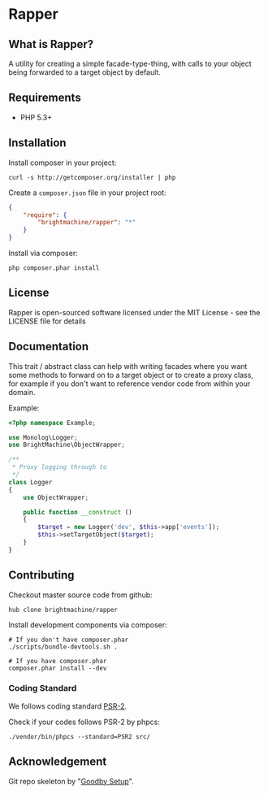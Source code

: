 # Rapper

## What is Rapper?

A utility for creating a simple facade-type-thing, with calls to your object being forwarded to a target object by default.

## Requirements

- PHP 5.3+

## Installation

Install composer in your project:

```
curl -s http://getcomposer.org/installer | php
```

Create a `composer.json` file in your project root:

```json
{
    "require": {
        "brightmachine/rapper": "*"
    }
}
```

Install via composer:

```
php composer.phar install
```

## License

Rapper is open-sourced software licensed under the MIT License - see the LICENSE file for details

## Documentation

This trait / abstract class can help with writing facades where you want some methods to forward on to a target object
or to create a proxy class, for example if you don't want to reference vendor code from within your domain.

Example:

```php
<?php namespace Example;

use Monolog\Logger;
use BrightMachine\ObjectWrapper;

/**
 * Proxy logging through to
 */
class Logger
{
    use ObjectWrapper;

    public function __construct ()
    {
        $target = new Logger('dev', $this->app['events']);
        $this->setTargetObject($target);
    }
}
```

## Contributing

Checkout master source code from github:

```
hub clone brightmachine/rapper
```

Install development components via composer:

```
# If you don't have composer.phar
./scripts/bundle-devtools.sh .

# If you have composer.phar
composer.phar install --dev
```

### Coding Standard

We follows coding standard [PSR-2][].

Check if your codes follows PSR-2 by phpcs:

```
./vendor/bin/phpcs --standard=PSR2 src/
```

## Acknowledgement

Git repo skeleton by "[Goodby Setup](http://bit.ly/byesetup)".

[PSR-2]: https://github.com/php-fig/fig-standards/blob/master/accepted/PSR-2-coding-style-guide.md